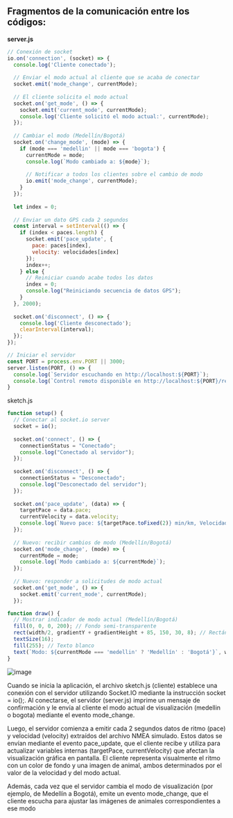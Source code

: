 Fragmentos de la comunicación entre los códigos: 
-

**server.js**

```js
// Conexión de socket
io.on('connection', (socket) => {
  console.log('Cliente conectado');
  
  // Enviar el modo actual al cliente que se acaba de conectar
  socket.emit('mode_change', currentMode);
  
  // El cliente solicita el modo actual
  socket.on('get_mode', () => {
    socket.emit('current_mode', currentMode);
    console.log('Cliente solicitó el modo actual:', currentMode);
  });
  
  // Cambiar el modo (Medellín/Bogotá)
  socket.on('change_mode', (mode) => {
    if (mode === 'medellin' || mode === 'bogota') {
      currentMode = mode;
      console.log(`Modo cambiado a: ${mode}`);
      
      // Notificar a todos los clientes sobre el cambio de modo
      io.emit('mode_change', currentMode);
    }
  });
  
  let index = 0;
  
  // Enviar un dato GPS cada 2 segundos
  const interval = setInterval(() => {
    if (index < paces.length) {
      socket.emit('pace_update', { 
        pace: paces[index],
        velocity: velocidades[index]
      });
      index++;
    } else {
      // Reiniciar cuando acabe todos los datos
      index = 0;
      console.log("Reiniciando secuencia de datos GPS");
    }
  }, 2000);
  
  socket.on('disconnect', () => {
    console.log('Cliente desconectado');
    clearInterval(interval);
  });
});

// Iniciar el servidor
const PORT = process.env.PORT || 3000;
server.listen(PORT, () => {
  console.log(`Servidor escuchando en http://localhost:${PORT}`);
  console.log(`Control remoto disponible en http://localhost:${PORT}/remote`);
}
```

sketch.js

```js
function setup() {
  // Conectar al socket.io server
  socket = io();
  
  socket.on('connect', () => {
    connectionStatus = "Conectado";
    console.log("Conectado al servidor");
  });
  
  socket.on('disconnect', () => {
    connectionStatus = "Desconectado";
    console.log("Desconectado del servidor");
  });
  
  socket.on('pace_update', (data) => {
    targetPace = data.pace;
    currentVelocity = data.velocity;
    console.log(`Nuevo pace: ${targetPace.toFixed(2)} min/km, Velocidad: ${currentVelocity.toFixed(2)} m/s`);
  });
  
  // Nuevo: recibir cambios de modo (Medellín/Bogotá)
  socket.on('mode_change', (mode) => {
    currentMode = mode;
    console.log(`Modo cambiado a: ${currentMode}`);
  });
  
  // Nuevo: responder a solicitudes de modo actual
  socket.on('get_mode', () => {
    socket.emit('current_mode', currentMode);
  });

function draw() {
  // Mostrar indicador de modo actual (Medellín/Bogotá)
  fill(0, 0, 0, 200); // Fondo semi-transparente
  rect(width/2, gradientY + gradientHeight + 85, 150, 30, 8); // Rectángulo redondeado
  textSize(16);
  fill(255); // Texto blanco
  text(`Modo: ${currentMode === 'medellin' ? 'Medellín' : 'Bogotá'}`, width/2, gradientY + gradientHeight + 85);
}
```
![image](https://github.com/user-attachments/assets/205a7f02-319c-49ea-b0f5-3c2d05073dac)


Cuando se inicia la aplicación, el archivo sketch.js (cliente) establece una conexión con el servidor utilizando Socket.IO mediante la instrucción socket = io();. Al conectarse, el servidor (server.js) imprime un mensaje de confirmación y le envía al cliente el modo actual de visualización (medellin o bogota) mediante el evento mode_change.

Luego, el servidor comienza a emitir cada 2 segundos datos de ritmo (pace) y velocidad (velocity) extraídos del archivo NMEA simulado. Estos datos se envían mediante el evento pace_update, que el cliente recibe y utiliza para actualizar variables internas (targetPace, currentVelocity) que afectan la visualización gráfica en pantalla. El cliente representa visualmente el ritmo con un color de fondo y una imagen de animal, ambos determinados por el valor de la velocidad y del modo actual.

Además, cada vez que el servidor cambia el modo de visualización (por ejemplo, de Medellín a Bogotá), emite un evento mode_change, que el cliente escucha para ajustar las imágenes de animales correspondientes a ese modo
